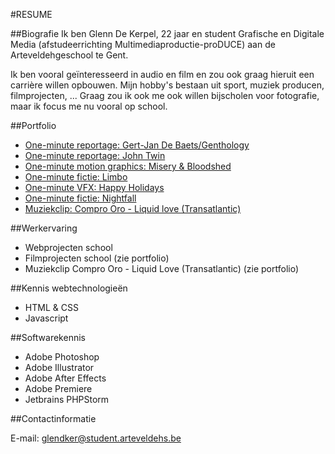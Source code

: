 #RESUME

##Biografie
Ik ben Glenn De Kerpel, 22 jaar en student Grafische en Digitale Media (afstudeerrichting Multimediaproductie-proDUCE) aan de Arteveldehgeschool te Gent.

Ik ben vooral geïnteresseerd in audio en film en zou ook graag hieruit een carrière willen opbouwen. Mijn hobby's bestaan uit sport, muziek producen, filmprojecten, ... Graag zou ik ook me ook willen bijscholen voor fotografie, maar ik focus me nu vooral op school.

##Portfolio
* [One-minute reportage: Gert-Jan De Baets/Genthology](https://vimeo.com/95319139)
* [One-minute reportage: John Twin](https://vimeo.com/109246126)
* [One-minute motion graphics: Misery & Bloodshed](https://vimeo.com/110748168)
* [One-minute fictie: Limbo](https://vimeo.com/112641286)
* [One-minute VFX: Happy Holidays](https://vimeo.com/114523640)
* [One-minute fictie: Nightfall](https://vimeo.com/115922848)
* [Muziekclip: Compro Oro - Liquid love (Transatlantic)](https://vimeo.com/126799211)

##Werkervaring
* Webprojecten school
* Filmprojecten school (zie portfolio)
* Muziekclip Compro Oro - Liquid Love (Transatlantic) (zie portfolio)

##Kennis webtechnologieën
* HTML & CSS
* Javascript

##Softwarekennis
* Adobe Photoshop
* Adobe Illustrator
* Adobe After Effects
* Adobe Premiere
* Jetbrains PHPStorm

##Contactinformatie

E-mail: glendker@student.arteveldehs.be
